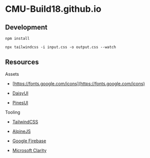 # CMU-Build18.github.io

## Development

`npm install`

`npx tailwindcss -i input.css -o output.css --watch`

## Resources

Assets 

 - [https://fonts.google.com/icons](https://fonts.google.com/icons)

 - [DaisyUI](https://daisyui.com/)
 
 - [PinesUI](https://devdojo.com/pines)

Tooling 

 - [TailwindCSS](https://tailwindcss.com/)

 - [AlpineJS](https://alpinejs.dev/)

 - [Google Firebase](https://firebase.google.com/)

 - [Microsoft Clarity](https://clarity.microsoft.com/) 

